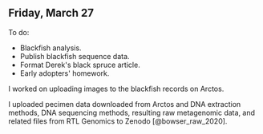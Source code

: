 
## Friday, March 27

To do:

* Blackfish analysis.
* Publish blackfish sequence data.
* Format Derek's black spruce article.
* Early adopters' homework.

I worked on uploading images to the blackfish records on Arctos.

I uploaded pecimen data downloaded from Arctos and DNA extraction methods, DNA sequencing methods, resulting raw metagenomic data, and related files from RTL Genomics to Zenodo [@bowser_raw_2020].

